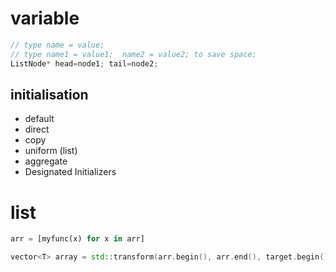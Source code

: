 # variable

```cpp
// type name = value;
// type name1 = value1;  name2 = value2; to save space;
ListNode* head=node1; tail=node2;
```

## initialisation

- default
- direct
- copy
- uniform (list)
- aggregate
- Designated Initializers

# list

```python
arr = [myfunc(x) for x in arr]
```

```cpp
vector<T> array = std::transform(arr.begin(), arr.end(), target.begin(), myfunc);
```
